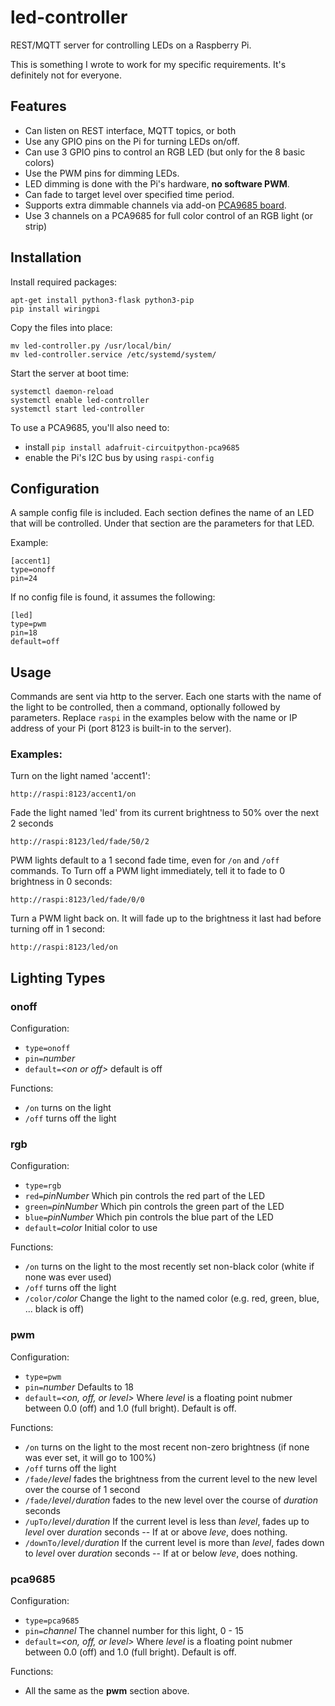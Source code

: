 # led-controller
REST/MQTT server for controlling LEDs on a Raspberry Pi.

This is something I wrote to work for my specific requirements.  It's definitely not for everyone.

## Features
- Can listen on REST interface, MQTT topics, or both
- Use any GPIO pins on the Pi for turning LEDs on/off.
- Can use 3 GPIO pins to control an RGB LED (but only for the 8 basic colors)
- Use the PWM pins for dimming LEDs.
- LED dimming is done with the Pi's hardware, **no software PWM**.
- Can fade to target level over specified time period.
- Supports extra dimmable channels via add-on [PCA9685 board](https://www.adafruit.com/product/815).
- Use 3 channels on a PCA9685 for full color control of an RGB light (or strip)

## Installation
Install required packages:
```
apt-get install python3-flask python3-pip
pip install wiringpi
```

Copy the files into place:
```
mv led-controller.py /usr/local/bin/
mv led-controller.service /etc/systemd/system/
```

Start the server at boot time:
```
systemctl daemon-reload
systemctl enable led-controller
systemctl start led-controller
```

To use a PCA9685, you'll also need to:
- install `pip install adafruit-circuitpython-pca9685`
- enable the Pi's I2C bus by using `raspi-config`

## Configuration
A sample config file is included.  Each section defines the name of an LED that will be controlled.  Under that section are the parameters for that LED.

Example:
```
[accent1]
type=onoff
pin=24
```

If no config file is found, it assumes the following:
```
[led]
type=pwm
pin=18
default=off
```

## Usage
Commands are sent via http to the server.  Each one starts with the name of the light to be controlled, then a command, optionally followed by parameters.  Replace `raspi` in the examples below with the name or IP address of your Pi (port 8123 is built-in to the server).

### Examples:
Turn on the light named 'accent1':
```
http://raspi:8123/accent1/on
```

Fade the light named 'led' from its current brightness to 50% over the next 2 seconds
```
http://raspi:8123/led/fade/50/2
```

PWM lights default to a 1 second fade time, even for `/on` and `/off` commands.  To Turn off a PWM light immediately, tell it to fade to 0 brightness in 0 seconds:
```
http://raspi:8123/led/fade/0/0
```

Turn a PWM light back on.  It will fade up to the brightness it last had before turning off in 1 second:
```
http://raspi:8123/led/on
```

## Lighting Types
### onoff
Configuration:
- `type=onoff`
- `pin=`*number*
- `default=`*\<on or off\>* default is off

Functions:
- `/on` turns on the light
- `/off` turns off the light

### rgb
Configuration:
- `type=rgb`
- `red=`*pinNumber* Which pin controls the red part of the LED
- `green=`*pinNumber* Which pin controls the green part of the LED
- `blue=`*pinNumber* Which pin controls the blue part of the LED
- `default=`*color* Initial color to use

Functions:
- `/on` turns on the light to the most recently set non-black color (white if none was ever used)
- `/off` turns off the light
- `/color/`*color* Change the light to the named color (e.g. red, green, blue, ... black is off)
  
### pwm
Configuration:
- `type=pwm`
- `pin=`*number* Defaults to 18
- `default=`*<on, off, or level>* Where *level* is a floating point nubmer between 0.0 (off) and 1.0 (full bright).  Default is off.

Functions:
- `/on` turns on the light to the most recent non-zero brightness (if none was ever set, it will go to 100%)
- `/off` turns off the light
- `/fade/`*level* fades the brightness from the current level to the new level over the course of 1 second
- `/fade/`*level*`/`*duration* fades to the new level over the course of *duration* seconds
- `/upTo/`*level*`/`*duration* If the current level is less than *level*, fades up to *level* over *duration* seconds -- If at or above *leve*, does nothing.
- `/downTo/`*level*`/`*duration* If the current level is more than *level*, fades down to *level* over *duration* seconds -- If at or below *leve*, does nothing.

### pca9685
Configuration:
- `type=pca9685`
- `pin=`*channel* The channel number for this light, 0 - 15
- `default=`*<on, off, or level>* Where *level* is a floating point nubmer between 0.0 (off) and 1.0 (full bright).  Default is off.

Functions:
- All the same as the **pwm** section above.
